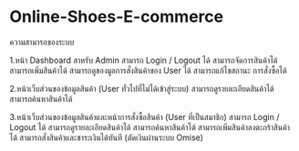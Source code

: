# Online-Shoes-E-commerce

ความสามารถของระบบ

1.หน้า Dashboard สาหรับ Admin
สามารถ Login / Logout ได้
สามารถจัดการสินค้าได้
สามารถเพิ่มสินค้าได้
สามารถดูของมูลการสั่งสินค้าของ User ได้
สามารถแก้ไขสถานะ การสั่งซื้อได้

2.หน้าเว็บส่วนของข้อมูลสินค้า (User ทั่วไปที่ไม่ได้เข้าสู่ระบบ)
สามารถดูรายละเอียดสินค้าได้
สามารถค้นหาสินค้าได้

3.หน้าเว็บส่วนของข้อมูลสินค้าและหน้าการสั่งซื้อสินค้า (User ที่เป็นสมาชิก)
สามารถ Login / Logout ได้
สามารถดูรายละเอียดสินค้าได้
สามารถค้นหาสินค้าได้
สามารถเพิ่มสินค้าลงตะกร้าสินค้าได้
สามารถสั่งสินค้าและชาระเงินได้ทันที (ตัดเงินผ่านระบบ Omise)

